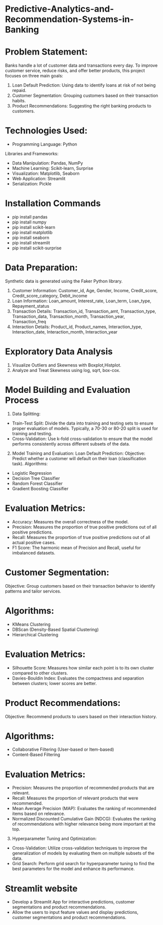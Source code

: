 # Predictive-Analytics-and-Recommendation-Systems-in-Banking

# Problem Statement:

Banks handle a lot of customer data and transactions every day. To improve customer service, reduce risks, and offer better products, this project focuses on three main goals:

1. Loan Default Prediction: Using data to identify loans at risk of not being repaid.
2. Customer Segmentation: Grouping customers based on their transaction habits.
3. Product Recommendations: Suggesting the right banking products to customers.
# Technologies Used:
* Programming Language: Python

 Libraries and Frameworks:
  * Data Manipulation: Pandas, NumPy
  * Machine Learning: Scikit-learn, Surprise
  * Visualization: Matplotlib, Seaborn
  * Web Application: Streamlit
  * Serialization: Pickle

# Installation Commands

  * pip install pandas
  * pip install numpy
  * pip install scikit-learn
  * pip install matplotlib
  * pip install seaborn
  * pip install streamlit
  * pip install scikit-surprise
# Data Preparation:
Synthetic data is generated using the Faker Python library.
1. Customer Information: Customer_id, Age, Gender, Income, Credit_score, Credit_score_category, Debit_income
2. Loan Information: Loan_amount, Interest_rate, Loan_term, Loan_type, Repayment_status
3. Transaction Details: Transaction_id, Transaction_amt, Transaction_type, Transaction_data, Transaction_month, Transaction_year, Transaction_freq
4. Interaction Details: Product_id, Product_names, Interaction_type, Interaction_date, Interaction_month, Interaction_year

# Exploratory Data Analysis
1. Visualize Outliers and Skewness with Boxplot,Histplot.
2. Analyze and Treat Skewness using log, sqrt, box-cox.

# Model Building and Evaluation Process
1. Data Splitting:
* Train-Test Split: Divide the data into training and testing sets to ensure proper evaluation of models. Typically, a 70-30 or 80-20 split is used for training and testing.
* Cross-Validation: Use k-fold cross-validation to ensure that the model performs consistently across different subsets of the data.
2. Model Training and Evaluation:
Loan Default Prediction:
Objective: Predict whether a customer will default on their loan (classification task).
Algorithms:
* Logistic Regression
* Decision Tree Classifier
* Random Forest Classifier
* Gradient Boosting Classifier
# Evaluation Metrics:
* Accuracy: Measures the overall correctness of the model.
* Precision: Measures the proportion of true positive predictions out of all positive predictions.
* Recall: Measures the proportion of true positive predictions out of all actual positive cases.
* F1 Score: The harmonic mean of Precision and Recall, useful for imbalanced datasets.
# Customer Segmentation:
Objective: Group customers based on their transaction behavior to identify patterns and tailor services.
# Algorithms:
* KMeans Clustering
* DBScan (Density-Based Spatial Clustering)
* Hierarchical Clustering
# Evaluation Metrics:
* Silhouette Score: Measures how similar each point is to its own cluster compared to other clusters.
* Davies-Bouldin Index: Evaluates the compactness and separation between clusters; lower scores are better.
# Product Recommendations:
Objective: Recommend products to users based on their interaction history.
# Algorithms:
* Collaborative Filtering (User-based or Item-based)
* Content-Based Filtering
# Evaluation Metrics:
* Precision: Measures the proportion of recommended products that are relevant.
* Recall: Measures the proportion of relevant products that were recommended.
* Mean Average Precision (MAP): Evaluates the ranking of recommended items based on relevance.
* Normalized Discounted Cumulative Gain (NDCG): Evaluates the ranking of recommendations with higher relevance being more important at the top.
3. Hyperparameter Tuning and Optimization:
* Cross-Validation: Utilize cross-validation techniques to improve the generalization of models by evaluating them on multiple subsets of the data.
* Grid Search: Perform grid search for hyperparameter tuning to find the best parameters for the model and enhance its performance.
# Streamlit website
* Develop a Streamlit App for interactive predictions, customer segmentations and product recommendations.
* Allow the users to input feature values and display predictions, customer segmentations and product recommendations.

